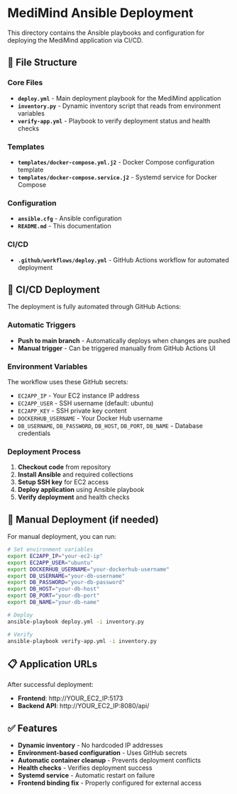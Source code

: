 # MediMind Ansible Deployment

This directory contains the Ansible playbooks and configuration for deploying the MediMind application via CI/CD.

## 📁 File Structure

### Core Files

- **`deploy.yml`** - Main deployment playbook for the MediMind application
- **`inventory.py`** - Dynamic inventory script that reads from environment variables
- **`verify-app.yml`** - Playbook to verify deployment status and health checks

### Templates

- **`templates/docker-compose.yml.j2`** - Docker Compose configuration template
- **`templates/docker-compose.service.j2`** - Systemd service for Docker Compose

### Configuration

- **`ansible.cfg`** - Ansible configuration
- **`README.md`** - This documentation

### CI/CD

- **`.github/workflows/deploy.yml`** - GitHub Actions workflow for automated deployment

## 🚀 CI/CD Deployment

The deployment is fully automated through GitHub Actions:

### Automatic Triggers

- **Push to main branch** - Automatically deploys when changes are pushed
- **Manual trigger** - Can be triggered manually from GitHub Actions UI

### Environment Variables

The workflow uses these GitHub secrets:

- `EC2APP_IP` - Your EC2 instance IP address
- `EC2APP_USER` - SSH username (default: ubuntu)
- `EC2APP_KEY` - SSH private key content
- `DOCKERHUB_USERNAME` - Your Docker Hub username
- `DB_USERNAME`, `DB_PASSWORD`, `DB_HOST`, `DB_PORT`, `DB_NAME` - Database credentials

### Deployment Process

1. **Checkout code** from repository
2. **Install Ansible** and required collections
3. **Setup SSH key** for EC2 access
4. **Deploy application** using Ansible playbook
5. **Verify deployment** and health checks

## 🔧 Manual Deployment (if needed)

For manual deployment, you can run:

```bash
# Set environment variables
export EC2APP_IP="your-ec2-ip"
export EC2APP_USER="ubuntu"
export DOCKERHUB_USERNAME="your-dockerhub-username"
export DB_USERNAME="your-db-username"
export DB_PASSWORD="your-db-password"
export DB_HOST="your-db-host"
export DB_PORT="your-db-port"
export DB_NAME="your-db-name"

# Deploy
ansible-playbook deploy.yml -i inventory.py

# Verify
ansible-playbook verify-app.yml -i inventory.py
```

## 📋 Application URLs

After successful deployment:

- **Frontend**: http://YOUR_EC2_IP:5173
- **Backend API**: http://YOUR_EC2_IP:8080/api/

## ✅ Features

- **Dynamic inventory** - No hardcoded IP addresses
- **Environment-based configuration** - Uses GitHub secrets
- **Automatic container cleanup** - Prevents deployment conflicts
- **Health checks** - Verifies deployment success
- **Systemd service** - Automatic restart on failure
- **Frontend binding fix** - Properly configured for external access
